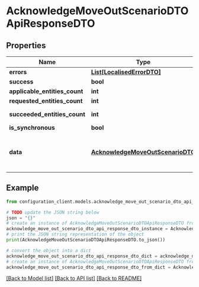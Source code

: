 # AcknowledgeMoveOutScenarioDTOApiResponseDTO


## Properties

Name | Type | Description | Notes
------------ | ------------- | ------------- | -------------
**errors** | [**List[LocalisedErrorDTO]**](LocalisedErrorDTO.md) |  | [optional] 
**success** | **bool** |  | [optional] 
**applicable_entities_count** | **int** |  | [optional] 
**requested_entities_count** | **int** |  | [optional] 
**succeeded_entities_count** | **int** |  | [optional] [readonly] 
**is_synchronous** | **bool** |  | [optional] 
**data** | [**AcknowledgeMoveOutScenarioDTO**](AcknowledgeMoveOutScenarioDTO.md) | The updated entity in case of modifications or creation | [optional] 

## Example

```python
from configuration_client.models.acknowledge_move_out_scenario_dto_api_response_dto import AcknowledgeMoveOutScenarioDTOApiResponseDTO

# TODO update the JSON string below
json = "{}"
# create an instance of AcknowledgeMoveOutScenarioDTOApiResponseDTO from a JSON string
acknowledge_move_out_scenario_dto_api_response_dto_instance = AcknowledgeMoveOutScenarioDTOApiResponseDTO.from_json(json)
# print the JSON string representation of the object
print(AcknowledgeMoveOutScenarioDTOApiResponseDTO.to_json())

# convert the object into a dict
acknowledge_move_out_scenario_dto_api_response_dto_dict = acknowledge_move_out_scenario_dto_api_response_dto_instance.to_dict()
# create an instance of AcknowledgeMoveOutScenarioDTOApiResponseDTO from a dict
acknowledge_move_out_scenario_dto_api_response_dto_from_dict = AcknowledgeMoveOutScenarioDTOApiResponseDTO.from_dict(acknowledge_move_out_scenario_dto_api_response_dto_dict)
```
[[Back to Model list]](../README.md#documentation-for-models) [[Back to API list]](../README.md#documentation-for-api-endpoints) [[Back to README]](../README.md)


